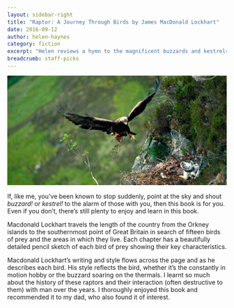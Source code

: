```yaml
---
layout: sidebar-right
title: "Raptor: A Journey Through Birds by James MacDonald Lockhart"
date: 2016-09-12
author: helen-haynes
category: fiction
excerpt: "Helen reviews a hymn to the magnificent buzzards and kestrels of the British Isles."
breadcrumb: staff-picks
---
```

![A kestrel](/images/featured/featured-kestrel.jpg)

If, like me, you’ve been known to stop suddenly, point at the sky and shout _buzzard!_ or _kestrel!_ to the alarm of those with you, then this book is for you. Even if you don’t, there’s still plenty to enjoy and learn in this book.

Macdonald Lockhart travels the length of the country from the Orkney islands to the southernmost point of Great Britain in search of fifteen birds of prey and the areas in which they live. Each chapter has a beautifully detailed pencil sketch of each bird of prey showing their key characteristics.

Macdonald Lockhart’s writing and style flows across the page and as he describes each bird. His style reflects the bird, whether it’s the constantly in motion hobby or the buzzard soaring on the thermals. I learnt so much about the history of these raptors and their interaction (often destructive to them) with man over the years. I thoroughly enjoyed this book and recommended it to my dad, who also found it of interest.
